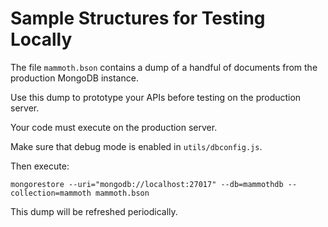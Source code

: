 # Sample Structures for Testing Locally

The file `mammoth.bson` contains a dump of a handful of documents from the production MongoDB instance.

Use this dump to prototype your APIs before testing on the production server. 

Your code must execute on the production server.

Make sure that debug mode is enabled in `utils/dbconfig.js`.

Then execute:

`
mongorestore --uri="mongodb://localhost:27017" --db=mammothdb --collection=mammoth mammoth.bson
`

This dump will be refreshed periodically.
